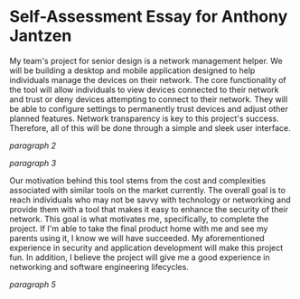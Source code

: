 # Self-Assessment Essay for Anthony Jantzen

My team's project for senior design is a network management helper. We will be building a desktop and mobile application designed to help individuals manage the devices on their network. The core functionality of the tool will allow individuals to view devices connected to their network and trust or deny devices attempting to connect to their network. They will be able to configure settings to permanently trust devices and adjust other planned features. Network transparency is key to this project's success. Therefore, all of this will be done through a simple and sleek user interface.

*paragraph 2*

*paragraph 3*

Our motivation behind this tool stems from the cost and complexities associated with similar tools on the market currently. The overall goal is to reach individuals who may not be savvy with technology or networking and provide them with a tool that makes it easy to enhance the security of their network. This goal is what motivates me, specifically, to complete the project. If I'm able to take the final product home with me and see my parents using it, I know we will have succeeded. My aforementioned experience in security and application development will make this project fun. In addition, I believe the project will give me a good experience in networking and software engineering lifecycles.

*paragraph 5*
